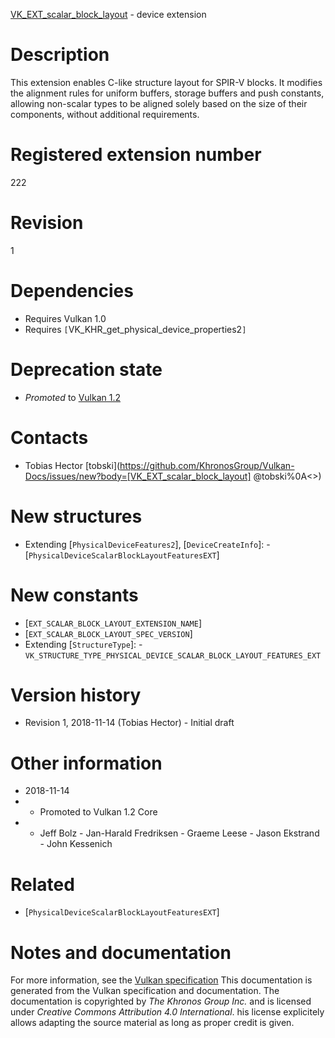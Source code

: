 [VK_EXT_scalar_block_layout](https://www.khronos.org/registry/vulkan/specs/1.3-extensions/man/html/VK_EXT_scalar_block_layout.html) - device extension

# Description
This extension enables C-like structure layout for SPIR-V blocks.
It modifies the alignment rules for uniform buffers, storage buffers and
push constants, allowing non-scalar types to be aligned solely based on the
size of their components, without additional requirements.

# Registered extension number
222

# Revision
1

# Dependencies
- Requires Vulkan 1.0
- Requires `[`VK_KHR_get_physical_device_properties2`]`

# Deprecation state
- *Promoted* to [Vulkan 1.2](https://www.khronos.org/registry/vulkan/specs/1.3-extensions/html/vkspec.html#versions-1.2-promotions)

# Contacts
- Tobias Hector [tobski](https://github.com/KhronosGroup/Vulkan-Docs/issues/new?body=[VK_EXT_scalar_block_layout] @tobski%0A<<Here describe the issue or question you have about the VK_EXT_scalar_block_layout extension>>)

# New structures
- Extending [`PhysicalDeviceFeatures2`], [`DeviceCreateInfo`]:  - [`PhysicalDeviceScalarBlockLayoutFeaturesEXT`]

# New constants
- [`EXT_SCALAR_BLOCK_LAYOUT_EXTENSION_NAME`]
- [`EXT_SCALAR_BLOCK_LAYOUT_SPEC_VERSION`]
- Extending [`StructureType`]:  - `VK_STRUCTURE_TYPE_PHYSICAL_DEVICE_SCALAR_BLOCK_LAYOUT_FEATURES_EXT`

# Version history
- Revision 1, 2018-11-14 (Tobias Hector)  - Initial draft

# Other information
* 2018-11-14
*   - Promoted to Vulkan 1.2 Core 
*   - Jeff Bolz  - Jan-Harald Fredriksen  - Graeme Leese  - Jason Ekstrand  - John Kessenich

# Related
- [`PhysicalDeviceScalarBlockLayoutFeaturesEXT`]

# Notes and documentation
For more information, see the [Vulkan specification](https://www.khronos.org/registry/vulkan/specs/1.3-extensions/html/vkspec.html)
This documentation is generated from the Vulkan specification and documentation.
The documentation is copyrighted by *The Khronos Group Inc.* and is licensed under *Creative Commons Attribution 4.0 International*.
his license explicitely allows adapting the source material as long as proper credit is given.
        